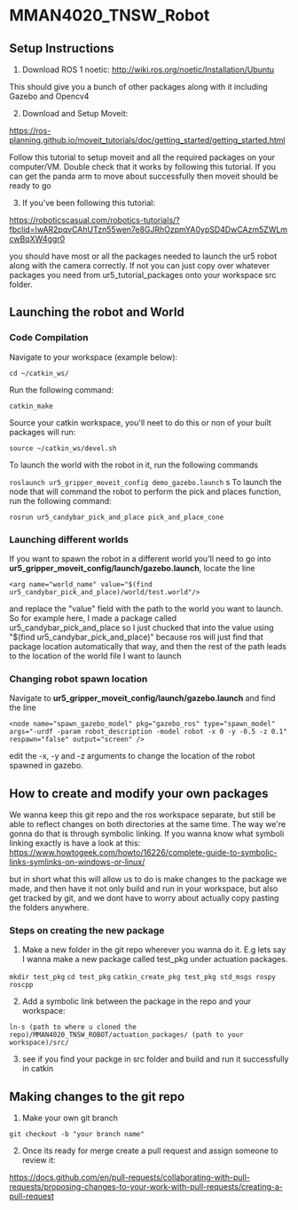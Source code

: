 # MMAN4020_TNSW_Robot

## Setup Instructions

1. Download ROS 1 noetic:
http://wiki.ros.org/noetic/Installation/Ubuntu

This should give you a bunch of other packages along with it including Gazebo and Opencv4

2. Download and Setup Moveit:

https://ros-planning.github.io/moveit_tutorials/doc/getting_started/getting_started.html

Follow this tutorial to setup moveit and all the required packages on your computer/VM. Double check that it works by following this tutorial. If you can get the panda arm to move about successfully then moveit should be ready to go

3. If you've been following this tutorial: 

https://roboticscasual.com/robotics-tutorials/?fbclid=IwAR2pqvCAhUTzn55wen7e8GJRhOzpmYA0ypSD4DwCAzm5ZWLmcwBqXW4ggr0

you should have most or all the packages needed to launch the ur5 robot along with the camera correctly. If  not you can just copy over whatever packages you need from ur5_tutorial_packages onto your workspace src folder. 

## Launching the robot and World

### Code Compilation

Navigate to your workspace (example below):

`cd ~/catkin_ws/`

Run the following command:

`catkin_make`

Source your catkin workspace, you'll neet to do this or non of your built packages will run:

`source ~/catkin_ws/devel.sh`

To launch the world with the robot in it, run the following commands

`roslaunch ur5_gripper_moveit_config demo_gazebo.launch`
s
To launch the node that will command the robot to perform the pick and places function, run the following command: 

`rosrun ur5_candybar_pick_and_place pick_and_place_cone`

### Launching different worlds

If you want to spawn the robot in a different world you'll need to go into **ur5_gripper_moveit_config/launch/gazebo.launch**, locate the line 

`<arg name="world_name" value="$(find ur5_candybar_pick_and_place)/world/test.world"/>`

and replace the "value" field with the path to the world you want to launch. So for example here, I made a package called ur5_candybar_pick_and_place so I just chucked that into the value using "$(find ur5_candybar_pick_and_place)" because ros will just find that package location automatically that way, and then the rest of the path leads to the location of the world file I want to launch

### Changing robot spawn location
Navigate to **ur5_gripper_moveit_config/launch/gazebo.launch** and find the line 

` <node name="spawn_gazebo_model" pkg="gazebo_ros" type="spawn_model" args="-urdf -param robot_description -model robot -x 0 -y -0.5 -z 0.1"
    respawn="false" output="screen" /> `

edit the -x, -y and -z arguments to change the location of the robot spawned in gazebo. 

## How to create and modify your own packages

We wanna keep this git repo and the ros workspace separate, but still be able to reflect changes on both directories at the same time. The way we're gonna do that is through symbolic linking. If you wanna know what symboli linking exactly is have a look at this: 
https://www.howtogeek.com/howto/16226/complete-guide-to-symbolic-links-symlinks-on-windows-or-linux/

but in short what this will allow us to do is make changes to the package we made, and then have it not only build and run in your workspace, but also get tracked by git, and we dont have to worry about actually copy pasting the folders anywhere. 

### Steps on creating the new package

1. Make a new folder in the git repo wherever you wanna do it. E.g lets say I wanna make a new package called test_pkg under actuation packages. 

`mkdir test_pkg`
`cd test_pkg`
`catkin_create_pkg test_pkg std_msgs rospy roscpp`

2. Add a symbolic link between the package in the repo and your workspace:

`ln-s (path to where u cloned the repo)/MMAN4020_TNSW_ROBOT/actuation_packages/ (path to your workspace)/src/`

3. see if you find your packge in src folder and build and run it successfully in catkin


## Making changes to the git repo

1. Make your own git branch

`git checkout -b "your branch name"`

2. Once its ready for merge create a pull request and assign someone to review it:

https://docs.github.com/en/pull-requests/collaborating-with-pull-requests/proposing-changes-to-your-work-with-pull-requests/creating-a-pull-request